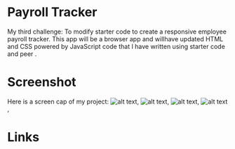 # Payroll Tracker
My third challenge: To modify starter code to create a responsive employee payroll tracker. This app will be a browser app and willhave updated HTML and CSS powered by JavaScript code that I have written using starter code and peer . 
# Screenshot
Here is a screen cap of my project:
![alt text](./assets/images/Screenshot%202024-07-01%20at%2010.11.06 AM.png),
![alt text](./assets/images/Screenshot%202024-07-01%20at%2010.11.17 AM.png),
![alt text](./assets/images/Screenshot%202024-07-01%20at%2010.11.55 AM.png),
![alt text](./assets/images/Screenshot%202024-07-01%20at%2010.12.18 AM.png),

# Links



